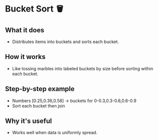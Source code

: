 # Bucket Sort 🪣

## What it does
- Distributes items into buckets and sorts each bucket.

## How it works
- Like tossing marbles into labeled buckets by size before sorting within each bucket.

## Step-by-step example
- Numbers [0.25,0.36,0.58] → buckets for 0-0.3,0.3-0.6,0.6-0.9
- Sort each bucket then join

## Why it's useful
- Works well when data is uniformly spread.
